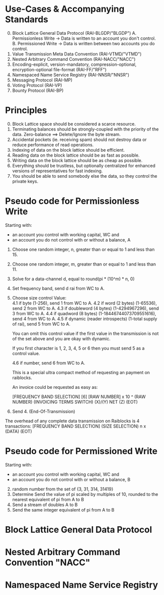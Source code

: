 

# Use-Cases & Accompanying Standards

0. Block Lattice General Data Protocol (RAI-BLGDP/"BLGDP")
  A. Permissionless Write -> Data is written to an account you don't control.
  B. Permissioned Write -> Data is written between two accounts you do control.
1. Value Transmission Meta Data Convention (RAI-VTMD/"VTMD")
2. Nested Arbitrary Command Convention (RAI-NACC/"NACC")
3. Encoding-explicit, version-mandatory, compression-optional, encryption-optional file-format (RAI-FF/"RFF")
4. Namespaced Name Service Registry (RAI-NNSR/"NNSR")
5. Messaging Protocol (RAI-MP)
6. Voting Protocol (RAI-VP)
7. Bounty Protocol (RAI-BP)

# Principles

0. Block Lattice space should be considered a scarce resource.
1. Terminating balances should be strongly-coupled with the priority of the data.  Zero-balance ==> Delete/Ignore the byte stream.
2. Accidental pockets (ie. receiving spam) should not destroy data or reduce performance of read operations.
3. Indexing of data on the block lattice should be efficient.
4. Reading data on the block lattice should be as fast as possible.
5. Writing data on the block lattice should be as cheap as possible.
6. Everything should be trustless, but optionally centralized for enhanced versions of representatives for fast indexing.
7. You should be able to send somebody else the data, so they control the private keys.

# Pseudo code for Permissionless Write

Starting with:
* an account you control with working capital, WC and
* an account you do not control with or without a balance, A

1. Choose one random integer, n, greater than or equal to 1 and less than 15.
2. Choose one random integer, m, greater than or equal to 1 and less than 11.
2. Solve for a data-channel d, equal to round(pi * (10^m) * n, 0)
3. Set frequency band, send d rai from WC to A.
4. Choose size control Value:  
   4.1 if byte (1-256), send 1 from WC to A.
   4.2 if word (2 bytes) (1-65536), send 2 from WC to A.
   4.3 if doubleword (4 bytes) (1-4294967296), send 3 from WC to A.
   4.4 if quadword (8 bytes) (1-18446744073709551616), send 4 from WC to A.
   4.5 if dynamic (reader introspects) (1-total supply of rai), send 5 from WC to A.

   You can omit this control value if the first value in the transmission is
   not of the set above and you are okay with dynamic.  

   If you first character is 1, 2, 3, 4, 5 or 6 then you must send 5 as a
   control value.

   4.6 if number, send 6 from WC to A.

   This is a special ultra compact method of requesting an payment on raiblocks.

   An invoice could be requested as easy as:

   [FREQUENCY BAND SELECTION] [6] [RAW NUMBER] x 10 ^ (RAW NUMBER) (INVOICING TERMS SWITCH) (X)/(Y) NET (Z) (EOT)

5. Send 4. (End-Of-Transmission)

The overhead of any complete data transmission on Raiblocks is 4 transactions:
[FREQUENCY BAND SELECTION] (SIZE SELECTION) n x (DATA) (EOT)

# Pseudo code for Permissioned Write

Starting with:
* an account you control with working capital, WC and
* an account you do not control with or without a balance, B


2.  random number from the set of {3, 31, 314, 31419}
  1. Determine Send the value of pi scaled by multiples of 10, rounded to the nearest equivalent of pi from A to B
  2. Send a stream of doubles A to B
  3. Send the same integer equivalent of pi from A to B


# Block Lattice General Data Protocol



# Nested Arbitrary Command Convention "NACC"

#
# Namespaced Name Service Registry
